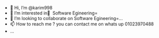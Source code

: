 - 👋 Hi, I’m @karim998
- 👀 I’m interested in ٍ Software Egineering=
- 💞️ I’m looking to collaborate on Software Egineering=...
- 📫 How to reach me ? you can contact me on whats up 01023970488
-  ...

<!---
karim998/karim998 is a ✨ special ✨ repository because its `README.md` (this file) appears on your GitHub profile.
You can click the Preview link to take a look at your changes.
--->
